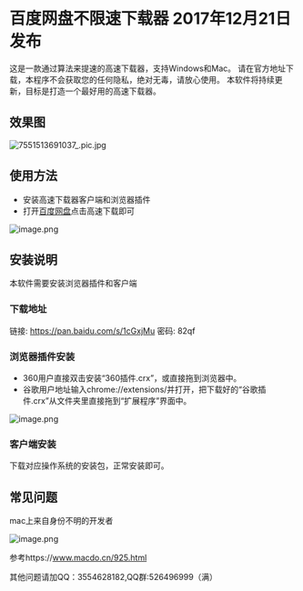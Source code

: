 百度网盘不限速下载器 2017年12月21日发布
=================
这是一款通过算法来提速的高速下载器，支持Windows和Mac。
请在官方地址下载，本程序不会获取您的任何隐私，绝对无毒，请放心使用。
本软件将持续更新，目标是打造一个最好用的高速下载器。

效果图
----
![7551513691037_.pic.jpg](https://img.hacpai.com/file/2017/12/7b7365edcfb848bcb3448d404b9bd440_7551513691037_pic.jpg)

使用方法
----
- 安装高速下载器客户端和浏览器插件
- 打开[百度网盘](https://pan.baidu.com/)点击高速下载即可

![image.png](https://img.hacpai.com/file/2017/12/68c0512566d747d6bc47a791aa7ed372_image.png)

安装说明
----

本软件需要安装浏览器插件和客户端

### 下载地址
链接: https://pan.baidu.com/s/1cGxjMu 密码: 82qf

### 浏览器插件安装
- 360用户直接双击安装“360插件.crx”，或直接拖到浏览器中。
- 谷歌用户地址输入chrome://extensions/并打开，把下载好的“谷歌插件.crx”从文件夹里直接拖到“扩展程序”界面中。

![image.png](https://img.hacpai.com/file/2017/12/1e8b0fbac8514920931918731ac966bd_image.png)

### 客户端安装
下载对应操作系统的安装包，正常安装即可。

常见问题
----
mac上来自身份不明的开发者

![image.png](https://img.hacpai.com/file/2017/12/26f3bac005be4dfcae8053adcea93da3_image.png)

参考https://www.macdo.cn/925.html



其他问题请加QQ：3554628182,QQ群:526496999（满）


